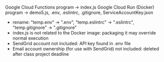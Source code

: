 Google Cloud Functions program -> index.js
Google Cloud Run (Docker) program -> demo5.js, .env, .eslintrc, .gitignore, ServiceAccountKey.json
- rename: "temp.env" -> ".env", "temp.eslintrc" -> ".eslintrc", "temp.gitignore" -> ".gitignore"
- index.js is not related to the Docker image: packaging it may override normal execution
- SendGrid account not included: API key found in .env file
- Email account ownership (for use with SendGrid) not included: deleted after class project deadline
